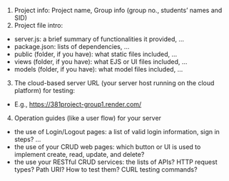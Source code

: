 1. Project info: Project name, Group info (group no., students’ names and SID)
2. Project file intro:
- server.js: a brief summary of functionalities it provided, …
- package.json: lists of dependencies, …
- public (folder, if you have): what static files included, …
- views (folder, if you have): what EJS or UI files included, …
- models (folder, if you have): what model files included, …
3. The cloud-based server URL (your server host running on the cloud platform) for testing:
- E.g., https://381project-group1.render.com/
4. Operation guides (like a user flow) for your server
- the use of Login/Logout pages: a list of valid login information, sign in steps? …
- the use of your CRUD web pages: which button or UI is used to implement create, read, update, and delete?
- the use your RESTful CRUD services: the lists of APIs? HTTP request types? Path URI? How to test them?
CURL testing commands?